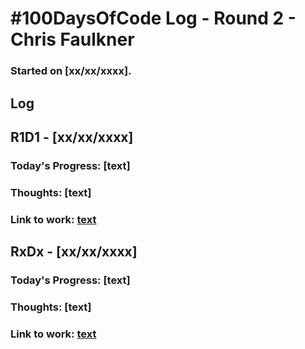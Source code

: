 # #100DaysOfCode Log - Round 2 - Chris Faulkner
### Started on [xx/xx/xxxx].

## Log

## R1D1 - [xx/xx/xxxx]
### Today's Progress: [text]
### Thoughts: [text]
### Link to work: [text](example.com)

## RxDx - [xx/xx/xxxx]
### Today's Progress: [text]
### Thoughts: [text]
### Link to work: [text](example.com)
